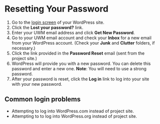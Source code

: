 # Resetting Your Password

1. Go to the [login screen](/logging-into-your-site.md) of your WordPress site.
2. Click the **Lost your password?** link.
3. Enter your UWM email address and click **Get New Password**.
4. Go to your UWM email account and check your **Inbox** for a new email from your WordPress account. \(Check your **Junk** and **Clutter** folders, if necessary.\)
5. Click the link provided in the **Password Reset** email \(sent from the project site.\)
6. WordPress will provide you with a new password. You can delete this password and enter a new one. **Note**: You will need to use a strong password.
7. After your password is reset, click the **Log in** link to log into your site with your new password.

## Common login problems

* Attempting to log into WordPress.com instead of project site.
* Attempting to to log into WordPress.org instead of project site.




